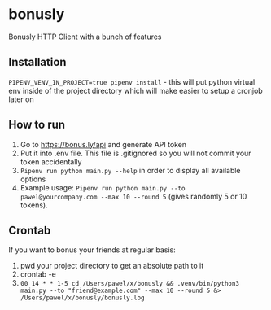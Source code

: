 # bonusly
Bonusly HTTP Client with a bunch of features

## Installation
`PIPENV_VENV_IN_PROJECT=true pipenv install` - this will put python virtual env inside of the project directory which will make easier to setup a cronjob later on

## How to run
1. Go to https://bonus.ly/api and generate API token
2. Put it into .env file. This file is .gitignored so you will not commit your token accidentally
3. `Pipenv run python main.py --help` in order to display all available options
4. Example usage: `Pipenv run python main.py --to pawel@yourcompany.com --max 10 --round 5` (gives randomly 5 or 10 tokens).

## Crontab
If you want to bonus your friends at regular basis:
1. pwd your project directory to get an absolute path to it
2. crontab -e
3. `00 14 * * 1-5 cd /Users/pawel/x/bonusly && .venv/bin/python3 main.py --to "friend@example.com" --max 10 --round 5 &> /Users/pawel/x/bonusly/bonusly.log`
